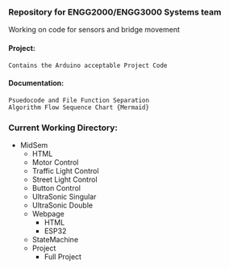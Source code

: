 ### Repository for ENGG2000/ENGG3000 Systems team
Working on code for sensors and bridge movement

#### Project:
    Contains the Arduino acceptable Project Code

#### Documentation:
    Psuedocode and File Function Separation
    Algorithm Flow Sequence Chart {Mermaid}
    

### Current Working Directory:
- MidSem
    - HTML
    - Motor Control
    - Traffic Light Control
    - Street Light Control
    - Button Control
    - UltraSonic Singular
    - UltraSonic Double
    - Webpage
        - HTML
        - ESP32
    - StateMachine
    - Project
        - Full Project